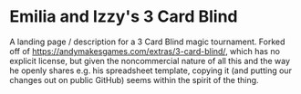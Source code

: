 # Emilia and Izzy's 3 Card Blind

A landing page / description for a 3 Card Blind magic tournament. Forked off of https://andymakesgames.com/extras/3-card-blind/, which has no explicit license, but given the noncommercial nature of all this and the way he openly shares e.g. his spreadsheet template, copying it (and putting our changes out on public GitHub) seems within the spirit of the thing.
